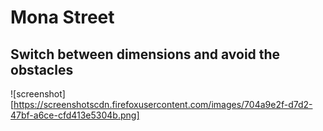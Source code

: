 # Mona Street

## Switch between dimensions and avoid the obstacles

![screenshot][https://screenshotscdn.firefoxusercontent.com/images/704a9e2f-d7d2-47bf-a6ce-cfd413e5304b.png]
